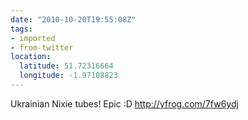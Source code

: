 ```yaml
---
date: "2010-10-20T19:55:08Z"
tags:
- imported
- from-twitter
location:
  latitude: 51.72316664
  longitude: -1.97108823
---
```

Ukrainian Nixie tubes\! Epic :D http://yfrog.com/7fw6ydj
